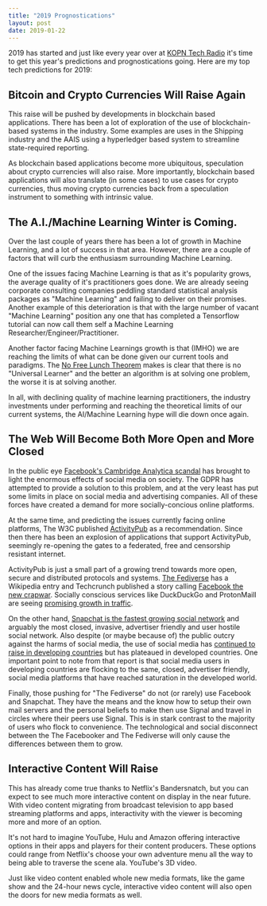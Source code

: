 ```yaml
---
title: "2019 Prognostications"
layout: post
date: 2019-01-22
---
```


2019 has started and just like every year over at [KOPN Tech
Radio](https://www.kopn.org/programs/tech-radio/) it's time to get this
year's predictions and prognostications going. Here are my top tech
predictions for 2019:

<!-- more -->

## Bitcoin and Crypto Currencies Will Raise Again

This raise will be pushed by developments in blockchain based applications.
There has been a lot of exploration of the use of blockchain-based systems
in the industry.  Some examples are uses in the Shipping industry and the
AAIS using a hyperledger based system to streamline state-required
reporting.

As blockchain based applications become more ubiquitous, speculation about
crypto currencies will also raise. More importantly, blockchain based
applications will also translate (in some cases) to use cases for crypto
currencies, thus moving crypto currencies back from a speculation
instrument to something with intrinsic value.

## The A.I./Machine Learning Winter is Coming. 

Over the last couple of years there has been a lot of growth in Machine
Learning, and a lot of success in that area. However, there are a couple of
factors that will curb the enthusiasm surrounding Machine Learning.

One of the issues facing Machine Learning is that as it's popularity grows,
the average quality of it's practitioners goes done. We are already seeing
corporate consulting companies peddling standard statistical analysis
packages as "Machine Learning" and failing to deliver on their promises.
Another example of this deterioration is that with the large number of
vacant "Machine Learning" position any one that has completed a Tensorflow
tutorial can now call them self a Machine Learning
Researcher/Engineer/Practitioner.

Another factor facing Machine Learnings growth is that (IMHO) we are
reaching the limits of what can be done given our current tools and
paradigms. The [No Free Lunch Theorem](http://no-free-lunch.org/) makes is
clear that there is no "Universal Learner" and the better an algorithm is
at solving one problem, the worse it is at solving another.

In all, with declining quality of machine learning practitioners, the
industry investments under performing and reaching the theoretical limits
of our current systems, the AI/Machine Learning hype will die down once
again.

## The Web Will Become Both More Open and More Closed

In the public eye [Facebook's Cambridge Analytica
scandal](https://www.schneier.com/blog/archives/2018/03/facebook_and_ca.html)
has brought to light the enormous effects of social media on society. The
GDPR has attempted to provide a solution to this problem, and at the very
least has put some limits in place on social media and advertising
companies. All of these forces have created a demand for more
socially-concious online platforms.

At the same time, and predicting the issues currently facing online
platforms, The W3C published
[ActivityPub](https://www.w3.org/TR/activitypub/) as a recommendation.
Since then there has been an explosion of applications that support
ActivityPub, seemingly re-opening the gates to a federated, free and
censorship resistant internet.

ActivityPub is just a small part of a growing trend towards more open,
secure and distributed protocols and systems. [The
Fediverse](https://en.wikipedia.org/wiki/Fediverse) has a Wikipedia entry
and Techcrunch published a story calling [Facebook the new
crapwar](https://techcrunch.com/2019/01/09/facebook-is-the-new-crapware/).
Socially conscious services like DuckDuckGo and ProtonMaill are seeing
[promising growth in traffic](https://duckduckgo.com/traffic).

On the other hand, [Snapchat is the fastest growing social
network](https://www.adweek.com/digital/snapchat-is-the-fastest-growing-social-network-infographic/)
and arguably the most closed, invasive, advertiser friendly and user
hostile social network. Also despite (or maybe because of) the public
outcry against the harms of social media, the use of social media has
[continued to raise in developing
countries](https://assets.pewresearch.org/wp-content/uploads/sites/2/2018/06/15135408/Pew-Research-Center_Global-Tech-Social-Media-Use_2018.06.19.pdf)
but has plateaued in developed countries. One important point to note from
that report is that social media users in developing countries are flocking
to the same, closed, advertiser friendly, social media platforms that have
reached saturation in the developed world.

Finally, those pushing for "The Fediverse" do not (or rarely) use Facebook
and Snapchat. They have the means and the know how to setup their own mail
servers and the personal beliefs to make then use Signal and travel in
circles where their peers use Signal. This is in stark contrast to the
majority of users who flock to convenience. The technological and social
disconnect between the The Facebooker and The Fediverse will only cause the
differences between them to grow. 

## Interactive Content Will Raise

This has already come true thanks to Netflix's Bandersnatch, but you can
expect to see much more interactive content on display in the near future.
With video content migrating from broadcast television to app based
streaming platforms and apps, interactivity with the viewer is becoming
more and more of an option.

It's not hard to imagine YouTube, Hulu and Amazon offering interactive
options in their apps and players for their content producers. These
options could range from Netflix's choose your own adventure menu all the
way to being able to traverse the scene ala. YouTube's 3D video.

Just like video content enabled whole new media formats, like the game show
and the 24-hour news cycle, interactive video content will also open the
doors for new media formats as well.

